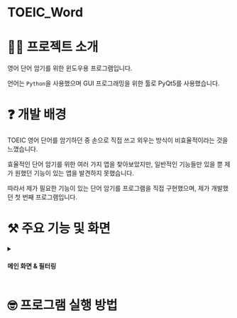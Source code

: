 # TOEIC_Word

<h1>💁‍♂️ 프로젝트 소개</h1>

영어 단어 암기를 위한 윈도우용 프로그램입니다.

언어는 `Python`을 사용했으며 GUI 프로그래밍을 위한 툴로 PyQt5를 사용했습니다.

# ❓ 개발 배경
TOEIC 영어 단어를 암기하던 중 손으로 직접 쓰고 외우는 방식이 비효율적이라는 것을 느꼈습니다.

효율적인 단어 암기를 위한 여러 가지 앱을 찾아보았지만, 일반적인 기능들만 있을 뿐 제가 원했던 기능이 있는 앱을 발견하지 못했습니다.

따라서 제가 필요한 기능이 있는 단어 암기를 프로그램을 직접 구현했으며, 제가 개발했던 첫 번째 프로그램입니다.

# ⚒️ 주요 기능 및 화면
<details>
<summary><h4>메인 화면 & 필터링</h4></summary>
<div markdown="1">

![ezgif com-video-to-gif (12)](https://user-images.githubusercontent.com/43470398/222310026-3da760b0-3734-4581-913d-5e7ad6c3c2a7.gif)

</div>
</details>

# 🤓 프로그램 실행 방법
